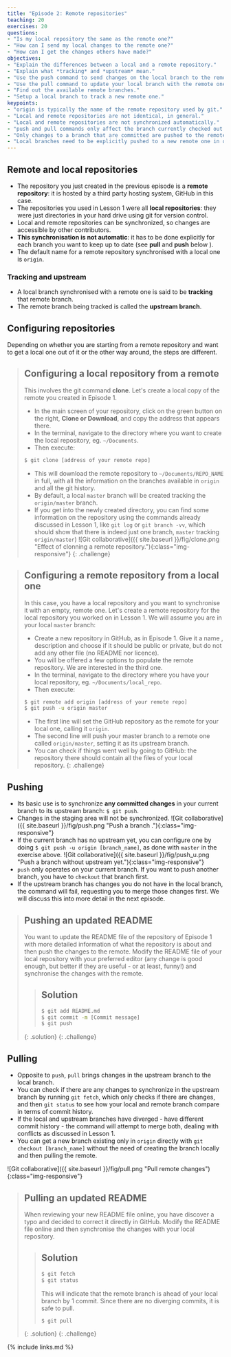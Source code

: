 ```yaml
---
title: "Episode 2: Remote repositories"
teaching: 20
exercises: 20
questions:
- "Is my local repository the same as the remote one?"
- "How can I send my local changes to the remote one?"
- "How can I get the changes others have made?"
objectives:
- "Explain the differences between a local and a remote repository."
- "Explain what *tracking* and *upstream* mean."
- "Use the push command to send changes on the local branch to the remote one."
- "Use the pull command to update your local branch with the remote one."
- "Find out the available remote branches."
- "Setup a local branch to track a new remote one."
keypoints:
- "origin is typically the name of the remote repository used by git."
- "Local and remote repositories are not identical, in general."
- "Local and remote repositories are not synchronized automatically."
- "push and pull commands only affect the branch currently checked out."
- "Only changes to a branch that are committed are pushed to the remote."
- "Local branches need to be explicitly pushed to a new remote one in order to share them."
---
```


## Remote and local repositories

- The repository you just created in the previous episode is a **remote
 repository**: it is hosted by a third party hosting system, GitHub in this
  case.
- The repositories you used in Lesson 1 were all **local repositories**: they
 were just directories in your hard drive using git for version control.
- Local and remote repositories can be synchronized, so changes are
 accessible by other contributors.
- **This synchronisation is not automatic**: it has to be done explicitly
 for each branch you want to keep up to date (see **pull** and **push** below
 ).
- The default name for a remote repository synchronised with a local one is
 `origin`. 

### Tracking and upstream

- A local branch synchronised with a remote one is said to be **tracking**
that remote branch.
- The remote branch being tracked is called the **upstream branch**.

## Configuring repositories

Depending on whether you are starting from a remote repository and want to get 
 a local one out of it or the other way around, the steps are different. 
  
> ## Configuring a local repository from a remote
> This involves the git command **clone**. Let's
> create a local copy of the remote you created in Episode 1. 
>
>- In the main screen of your repository, click on the green button on the
> right, **Clone or Download**, and copy the address that appears there. 
>- In the terminal, navigate to the directory where you want to create the local
> repository, eg. `~/Documents`.
>- Then execute:
>
>```bash
>$ git clone [address of your remote repo]
>```
>- This will download the remote repository to `~/Documents/REPO_NAME` in full,
>with all the information on the branches available in `origin` and all the
> git history.
>- By default, a local `master` branch will be created tracking the 
>`origin/master` branch.
>- If you get into the newly created directory, you can find some information
> on the repository using the commands already discussed in Lesson 1, like
> `git log` or `git branch -vv`, which should show that there is indeed just one
> branch, `master` tracking `origin/master`)
> ![Git collaborative]({{ site.baseurl }}/fig/clone.png "Effect of clonning a remote repository."){:class="img-responsive"}
{: .challenge}

> ## Configuring a remote repository from a local one
> In this case, you have a local repository and you want to synchronise it
> with an empty, remote one. Let's create a remote repository for the local
> repository you worked on in Lesson 1. We will assume you are in your local
> `master` branch:
>
>- Create a new repository in GitHub, as in Episode 1. Give it a name
>, description and choose
> if it should be public or private, but do not add any other file (no README
> nor licence).
>- You will be offered a few options to populate the remote repository. We are
> interested in the third one.
>- In the terminal, navigate to the directory where you have your local
> repository, eg. `~/Documents/local_repo`.
>- Then execute:
>
>```bash
>$ git remote add origin [address of your remote repo]
>$ git push -u origin master
>```
>- The first line will set the GitHub repository as the remote for your
> local one, calling it `origin`.
>- The second line will push your master branch to a remote one called
> `origin/master`, setting it as its upstream branch.
>- You can check if things went well by going to GitHub: the repository there
> should contain all the files of your local repository.
{: .challenge}


## Pushing

- Its basic use is to synchronize **any committed changes** in your current
 branch to its upstream branch: `$ git push`.
- Changes in the staging area will not be synchronized.
![Git collaborative]({{ site.baseurl }}/fig/push.png "Push a branch
."){:class="img-responsive"}
- If the current branch has no upstream yet, you can configure one by doing 
`$ git push -u origin [branch_name]`, as done with `master` in the exercise
 above.
![Git collaborative]({{ site.baseurl }}/fig/push_u.png "Push a branch without
 upstream yet."){:class="img-responsive"}
- `push` only operates on your current branch. If you want to push another
 branch, you have to `checkout` that branch first.
- If the upstream branch has changes you do not have in the local branch, the
 command will fail, requesting you to merge those changes first. We will
  discuss this into more detail in the next episode.

> ## Pushing an updated README
> You want to update the README file of the repository of Episode 1 with more
> detailed information of what the repository is about and then push the
> changes to the remote. 
> Modify the README file of your local repository with your preferred editor
> (any change is good enough, but better if they are useful - or at least, 
> funny!) and synchronise the changes with the remote.
>
> > ## Solution
> > ```bash
> > $ git add README.md
> > $ git commit -m [Commit message]
> > $ git push
> > ```
> {: .solution}
{: .challenge}

## Pulling

- Opposite to `push`, `pull` brings changes in the upstream branch to the local
 branch.
- You can check if there are any changes to synchronize in the upstream
 branch by running `git fetch`, which only checks if there are changes, and then
  `git status` to see how your local and remote branch compare in terms of
   commit history.
- If the local and upstream branches have diverged - have different
 commit history - the command will attempt to merge both, dealing with
  conflicts as discussed in Lesson 1.
- You can get a new branch existing only in `origin` directly with `git
 checkout [branch_name]` without the need of creating the branch locally and
  then pulling the remote. 

![Git collaborative]({{ site.baseurl }}/fig/pull.png "Pull remote changes")
{:class="img-responsive"}

> ## Pulling an updated README
> When reviewing your new README file online, you have discover a typo and
> decided to correct it directly in GitHub. Modify the README file online and
> then synchronise the changes with your local repository.
>
> > ## Solution
> > ```bash
> > $ git fetch
> > $ git status
> > ```
> > This will indicate that the remote branch is ahead of your local branch
> by 1 commit. Since there are no diverging commits, it is safe to pull. 
> > ```bash
> > $ git pull
> > ```
> {: .solution}
{: .challenge}
  
{% include links.md %}
